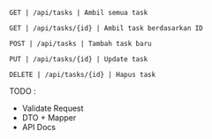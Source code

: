 ```
GET | /api/tasks | Ambil semua task

GET | /api/tasks/{id} | Ambil task berdasarkan ID

POST | /api/tasks | Tambah task baru

PUT | /api/tasks/{id} | Update task

DELETE | /api/tasks/{id} | Hapus task
```
TODO :
 - Validate Request
 - DTO + Mapper
 - API Docs
